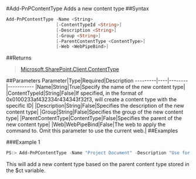 #Add-PnPContentType
Adds a new content type
##Syntax
```powershell
Add-PnPContentType -Name <String>
                   [-ContentTypeId <String>]
                   [-Description <String>]
                   [-Group <String>]
                   [-ParentContentType <ContentType>]
                   [-Web <WebPipeBind>]
```


##Returns
>[Microsoft.SharePoint.Client.ContentType](https://msdn.microsoft.com/en-us/library/microsoft.sharepoint.client.contenttype.aspx)

##Parameters
Parameter|Type|Required|Description
---------|----|--------|-----------
|Name|String|True|Specify the name of the new content type|
|ContentTypeId|String|False|If specified, in the format of 0x0100233af432334r434343f32f3, will create a content type with the specific ID|
|Description|String|False|Specifies the description of the new content type|
|Group|String|False|Specifies the group of the new content type|
|ParentContentType|ContentType|False|Specifies the parent of the new content type|
|Web|WebPipeBind|False|The web to apply the command to. Omit this parameter to use the current web.|
##Examples

###Example 1
```powershell
PS:> Add-PnPContentType -Name "Project Document" -Description "Use for Contoso projects" -Group "Contoso Content Types" -ParentContentType $ct
```
This will add a new content type based on the parent content type stored in the $ct variable.
